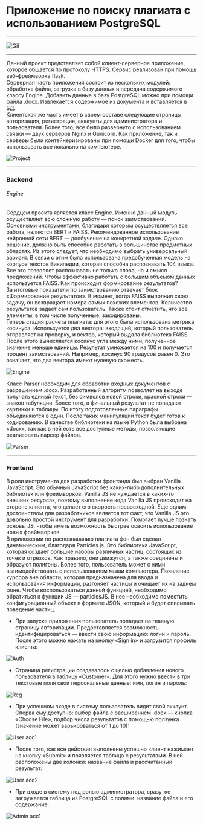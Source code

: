 # Приложение по поиску плагиата с использованием PostgreSQL

---

![Gif](https://github.com/Vya4eslavSeleznev/PlagiarismChecker/blob/master/docs/plagiarismChecker.gif)

---

Данный проект представляет собой клиент-серверное приложение, которое общается по протоколу HTTPS. Сервис реализован при помощь веб-фреймворка flask.  
Серверная часть приложения состоит из нескольких модулей: обработка файла, загрузка в базу данных и передача содержимого классу Engine. Добавить данные в базу PostgreSQL можно при помощи файла .docx. Извлекается содержимое из документа и вставляется в БД.  
Клиентская же часть имеет в своем составе следующие страницы: авторизация, регистрация, аккаунты для администратора и пользователя. Более того, все было развернуто с использованием связки — двух серверов Nginx и Gunicorn. Как приложение, так и серверы были контейнеризированы при помощи Docker для того, чтобы использовать все локально на компьютере.  

![Project](/docs/project.png)

---

### Backend

###### Engine
Сердцем проекта является класс Engine. Именно данный модуль осуществляет всю сложную работу — поиск заимствований. Основными инструментами, благодаря которым осуществляется все работа, являются BERT и FAISS. Рекомендованное использование нейронной сети BERT — дообучение на конкретной задаче. Однако решение, должно быть способно работать в большинстве предметных областях. Из этого следует, что необходимо выбрать универсальный вариант. В связи с этим была использована предобученная модель на корпусе текстов Википедии, которая способна распознавать 104 языка. Все это позволяет распознавать не только слова, но и смысл предложений. Чтобы эффективно работать с большим объемом данных используется FAISS. Как происходит формирование результатов?  
За итоговые показатели по заимствованию отвечает блок «Формирование результатов». В момент, когда FAISS выполнил свою задачу, он возвращает номера самых похожих элементов. Количество результатов задает сам пользователь. Также стоит отметить, что все элементы, в том числе полученные, закодированы.  
Теперь стадия расчета плагиата: для этого была использована метрика косинуса. Используется два вектора: входящий, который пользователь отправляет на проверку, и вектор, который выдала библиотека FAISS. После этого вычисляется косинус угла между ними, полученное значение меньше единицы. Результат умножается на 100 и получается процент заимствований. Например, косинус 90 градусов равен 0. Это означает, что два вектора имеют нулевую схожесть.  

![Engine](/docs/engine.png)

Класс Parser необходим для обработки входных документов с разрешением .docx. Разработанный алгоритм позволяет на выходе получать единый текст, без символов новой строки, красной строки — знаков табуляции. Более того, в финальный результат не попадают картинки и таблицы. По итогу подготовленные параграфы объединяются в один. После таких манипуляций текст будет готов к кодированию. В качестве библиотеки на языке Python была выбрана «docx», так как в ней есть все доступные методы, позволяющие реализовать парсер файлов.

![Parser](/docs/parser.png)

---

### Frontend

В роли инструмента для разработки фронтэнда был выбран Vanilla JavaScript. Это обычный JavaScript без каких-либо дополнительных библиотек или фреймворков. Vanilla JS не нуждается в каких-то внешних ресурсах, поэтому выполнение кода Vanilla JS происходит на стороне клиента, что делает его скорость превосходной. Еще одним достоинством для разработчиков является тот факт, что Vanilla JS это довольно простой инструмент для разработки. Помогает лучше познать основы JS, чтобы иметь возможность быстрее освоить использование новых фреймворков.  
В приложении по распознаванию плагиата фон был сделан динамическим, благодаря Particles.js. Это библиотека JavaScript, которая создает большие наборы различных частиц, состоящих из точек и отрезков. Как правило, они движутся, а также соединены и образуют полигоны. Более того, пользователь может с ними взаимодействовать с использованием мыши компьютера. Появление курсора вне области, которая предназначена для ввода и использования информации, разгоняет частицы и очищает их на заднем фоне. Чтобы воспользоваться данной функцией, необходимо обратиться к функции JS — particlesJS. В нее необходимо поместить конфигурационный объект в формате JSON, который и будет описывать поведение частиц.  

- При запуске приложения пользователь попадает на главную страницу авторизации. Предоставляется возможность идентифицироваться — ввести свою информацию: логин и пароль. После этого можно нажать на кнопку «Sign in» и загрузится профиль клиента:

![Auth](/docs/auth.png)

- Страница регистрации создавалось с целью добавления нового пользователя в таблицу «Customer». Для этого нужно ввести в три текстовые поля свои персональные данные: имя, логин и пароль:

![Reg](/docs/reg.png)

- При успешном входе в систему пользователь видит свой аккаунт. Сперва ему доступно: выбор файла с расширением .docx — кнопка «Choose File», подбор числа результатов с помощью ползунка (значение может варьироваться от 1 до 10):

![User acc1](/docs/userAcc1.png)

- После того, как все действия выполнены успешно клиент нажимает на кнопку «Submit» и появляется таблица с результатами. В ней расположены две колонки: название файла и рассчитанный результат:

![User acc2](/docs/userAcc2.png)

- При входе в систему под ролью администратора, сразу же загружается таблица из PostgreSQL с полями: название файла и его содержание:

![Admin acc1](/docs/adminAcc2.png)



